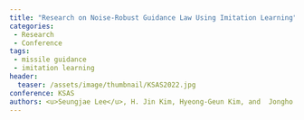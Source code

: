 ```yaml
---
title: "Research on Noise-Robust Guidance Law Using Imitation Learning"
categories:
 - Research
 - Conference
tags:
 - missile guidance
 - imitation learning
header:
  teaser: /assets/image/thumbnail/KSAS2022.jpg
conference: KSAS
authors: <u>Seungjae Lee</u>, H. Jin Kim, Hyeong-Geun Kim, and  Jongho Shin
---
```

